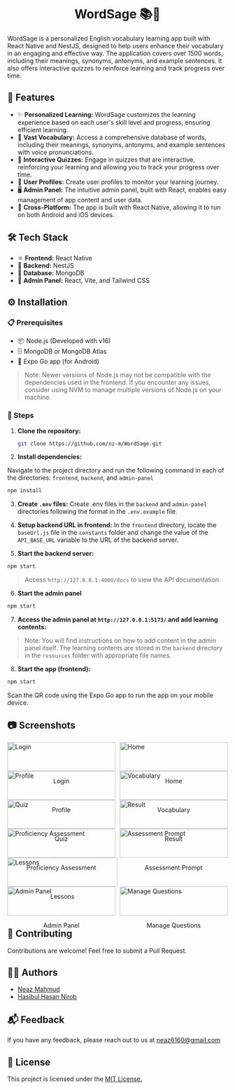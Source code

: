 <div style="text-align: center;">
  <h1>WordSage 📚📱</h1>
</div>


WordSage is a personalized English vocabulary learning app built with React Native and NestJS, designed to help users enhance their vocabulary in an engaging and effective way. The application covers over 1500 words, including their meanings, synonyms, antonyms, and example sentences. It also offers interactive quizzes to reinforce learning and track progress over time.


## 🚀 Features

- ✨ **Personalized Learning:**  WordSage customizes the learning experience based on each user's skill level and progress, ensuring efficient learning.
- 📘 **Vast Vocabulary:** Access a comprehensive database of words, including their meanings, synonyms, antonyms, and example sentences with voice pronunciations.
- 🧠 **Interactive Quizzes:** Engage in quizzes that are interactive, reinforcing your learning and allowing you to track your progress over time.
- 👤 **User Profiles:** Create user profiles to monitor your learning journey.
- 🖥️ **Admin Panel:** The intuitive admin panel, built with React, enables easy management of app content and user data.
- 📱 **Cross-Platform:** The app is built with React Native, allowing it to run on both Android and iOS devices.

## 🛠️ Tech Stack

- ⚛️ **Frontend:** React Native
- 🧱 **Backend:** NestJS
- 💾 **Database:** MongoDB
- 🎨 **Admin Panel:** React, Vite, and Tailwind CSS

## ⚙️ Installation

### 📋 Prerequisites

- 📦 Node.js (Developed with v16)
- 🗄️ MongoDB or MongoDB Atlas
- 📱 Expo Go app (for Android)

> Note: Newer versions of Node.js may not be compatible with the dependencies used in the frontend. If you encounter any issues, consider using NVM to manage multiple versions of Node.js on your machine.

### 📝 Steps

1. **Clone the repository:**

   ```bash
   git clone https://github.com/nz-m/WordSage.git


2. **Install dependencies:**

Navigate to the project directory and run the following command in each of the directories: `frontend`, `backend`, and `admin-panel`

```bash
npm install
```

3. **Create `.env` files:**
   Create .env files in the `backend` and `admin-panel` directories following the format in the `.env.example` file.
4. **Setup backend URL in frontend:**
   In the `frontend` directory, locate the `baseUrl.js` file in the `constants` folder and change the value of the `API_BASE_URL` variable to the URL of the backend server.

5. **Start the backend server:**
```bash
npm start
```
>Access `http://127.0.0.1:4000/docs` to view the API documentation.
6. **Start the admin panel**
```bash
npm start
```
7. **Access the admin panel at `http://127.0.0.1:5173/` and add learning contents:**
> Note: You will find instructions on how to add content in the admin panel itself. The learning 
> contents are stored in the `backend` directory in the `resources` folder with appropriate file names.

8. **Start the app (frontend):**
```bash
npm start
```
Scan the QR code using the Expo Go app to run the app on your mobile device.




## 📷 Screenshots

<style>
  .image-row {
    display: flex;
    flex-direction: row;
    gap: 10px;
  }
</style>

<div class="image-row">
  <div style="width: 50%;">
    <img src="screenshots/login.jpg" alt="Login" style="width: 100%; margin: 0;">
    <p style="text-align: center;">Login</p>
  </div>
  <div style="width: 50%;">
    <img src="screenshots/home.jpg" alt="Home" style="width: 100%; margin: 0;">
    <p style="text-align: center;">Home</p>
  </div>
</div>

<div class="image-row">
  <div style="width: 50%;">
    <img src="screenshots/profile.jpg" alt="Profile" style="width: 100%; margin: 0;">
    <p style="text-align: center;">Profile</p>
  </div>
  <div style="width: 50%;">
    <img src="screenshots/vocabulary.jpg" alt="Vocabulary" style="width: 100%; margin: 0;">
    <p style="text-align: center;">Vocabulary</p>
  </div>
</div>

<div class="image-row">
  <div style="width: 50%;">
    <img src="screenshots/quiz.jpg" alt="Quiz" style="width: 100%; margin: 0;">
    <p style="text-align: center;">Quiz</p>
  </div>
  <div style="width: 50%;">
    <img src="screenshots/result.jpg" alt="Result" style="width: 100%; margin: 0;">
    <p style="text-align: center;">Result</p>
  </div>
</div>

<div class="image-row">
  <div style="width: 50%;">
    <img src="screenshots/proficiency-assessment.jpg" alt="Proficiency Assessment" style="width: 100%; margin: 0;">
    <p style="text-align: center;">Proficiency Assessment</p>
  </div>
  <div style="width: 50%;">
    <img src="screenshots/assessment-prompt.jpg" alt="Assessment Prompt" style="width: 100%; margin: 0;">
    <p style="text-align: center;">Assessment Prompt</p>
  </div>
</div>

<div class="image-row">
  <div style="width: 50%;">
    <img src="screenshots/lessons.jpg" alt="Lessons" style="width: 100%; margin: 0;">
    <p style="text-align: center;">Lessons</p>
  </div>
</div>

<div class="image-row">
  <div style="width: 50%;">
    <img src="screenshots/Admin-panel.png" alt="Admin Panel" style="width: 100%; margin: 0;">
    <p style="text-align: center;">Admin Panel</p>
  </div>
  <div style="width: 50%;">
    <img src="screenshots/Manage-questions.png" alt="Manage Questions" style="width: 100%; margin: 0;">
    <p style="text-align: center;">Manage Questions</p>
  </div>
</div>



## 🤝 Contributing

Contributions are welcome! Feel free to submit a Pull Request.

## 🧑‍💻 Authors

- [Neaz Mahmud](https://github.com/nz-m)
- [Hasibul Hasan Nirob](https://github.com/hasibulhasannirob)


## 📬 Feedback

If you have any feedback, please reach out to us at [neaz6160@gmail.com](mailto:neaz6160@gmail.com)

## 📄 License

This project is licensed under the [MIT License.](https://github.com/nz-m/WordSage/blob/main/LICENSE)


